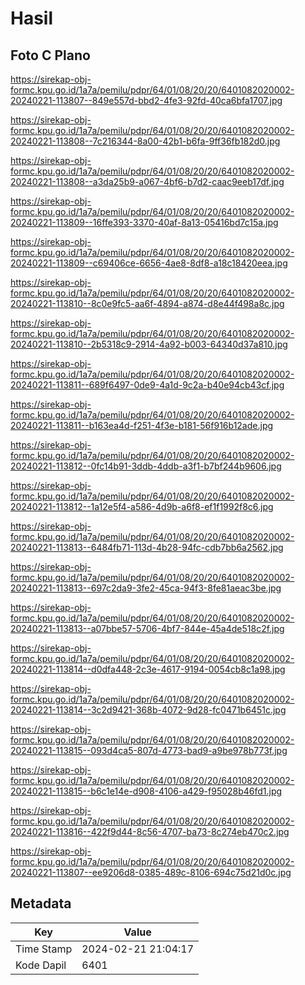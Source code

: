 # Hasil

## Foto C Plano

https://sirekap-obj-formc.kpu.go.id/1a7a/pemilu/pdpr/64/01/08/20/20/6401082020002-20240221-113807--849e557d-bbd2-4fe3-92fd-40ca6bfa1707.jpg

https://sirekap-obj-formc.kpu.go.id/1a7a/pemilu/pdpr/64/01/08/20/20/6401082020002-20240221-113808--7c216344-8a00-42b1-b6fa-9ff36fb182d0.jpg

https://sirekap-obj-formc.kpu.go.id/1a7a/pemilu/pdpr/64/01/08/20/20/6401082020002-20240221-113808--a3da25b9-a067-4bf6-b7d2-caac9eeb17df.jpg

https://sirekap-obj-formc.kpu.go.id/1a7a/pemilu/pdpr/64/01/08/20/20/6401082020002-20240221-113809--16ffe393-3370-40af-8a13-05416bd7c15a.jpg

https://sirekap-obj-formc.kpu.go.id/1a7a/pemilu/pdpr/64/01/08/20/20/6401082020002-20240221-113809--c69406ce-6656-4ae8-8df8-a18c18420eea.jpg

https://sirekap-obj-formc.kpu.go.id/1a7a/pemilu/pdpr/64/01/08/20/20/6401082020002-20240221-113810--8c0e9fc5-aa6f-4894-a874-d8e44f498a8c.jpg

https://sirekap-obj-formc.kpu.go.id/1a7a/pemilu/pdpr/64/01/08/20/20/6401082020002-20240221-113810--2b5318c9-2914-4a92-b003-64340d37a810.jpg

https://sirekap-obj-formc.kpu.go.id/1a7a/pemilu/pdpr/64/01/08/20/20/6401082020002-20240221-113811--689f6497-0de9-4a1d-9c2a-b40e94cb43cf.jpg

https://sirekap-obj-formc.kpu.go.id/1a7a/pemilu/pdpr/64/01/08/20/20/6401082020002-20240221-113811--b163ea4d-f251-4f3e-b181-56f916b12ade.jpg

https://sirekap-obj-formc.kpu.go.id/1a7a/pemilu/pdpr/64/01/08/20/20/6401082020002-20240221-113812--0fc14b91-3ddb-4ddb-a3f1-b7bf244b9606.jpg

https://sirekap-obj-formc.kpu.go.id/1a7a/pemilu/pdpr/64/01/08/20/20/6401082020002-20240221-113812--1a12e5f4-a586-4d9b-a6f8-ef1f1992f8c6.jpg

https://sirekap-obj-formc.kpu.go.id/1a7a/pemilu/pdpr/64/01/08/20/20/6401082020002-20240221-113813--6484fb71-113d-4b28-94fc-cdb7bb6a2562.jpg

https://sirekap-obj-formc.kpu.go.id/1a7a/pemilu/pdpr/64/01/08/20/20/6401082020002-20240221-113813--697c2da9-3fe2-45ca-94f3-8fe81aeac3be.jpg

https://sirekap-obj-formc.kpu.go.id/1a7a/pemilu/pdpr/64/01/08/20/20/6401082020002-20240221-113813--a07bbe57-5706-4bf7-844e-45a4de518c2f.jpg

https://sirekap-obj-formc.kpu.go.id/1a7a/pemilu/pdpr/64/01/08/20/20/6401082020002-20240221-113814--d0dfa448-2c3e-4617-9194-0054cb8c1a98.jpg

https://sirekap-obj-formc.kpu.go.id/1a7a/pemilu/pdpr/64/01/08/20/20/6401082020002-20240221-113814--3c2d9421-368b-4072-9d28-fc0471b6451c.jpg

https://sirekap-obj-formc.kpu.go.id/1a7a/pemilu/pdpr/64/01/08/20/20/6401082020002-20240221-113815--093d4ca5-807d-4773-bad9-a9be978b773f.jpg

https://sirekap-obj-formc.kpu.go.id/1a7a/pemilu/pdpr/64/01/08/20/20/6401082020002-20240221-113815--b6c1e14e-d908-4106-a429-f95028b46fd1.jpg

https://sirekap-obj-formc.kpu.go.id/1a7a/pemilu/pdpr/64/01/08/20/20/6401082020002-20240221-113816--422f9d44-8c56-4707-ba73-8c274eb470c2.jpg

https://sirekap-obj-formc.kpu.go.id/1a7a/pemilu/pdpr/64/01/08/20/20/6401082020002-20240221-113807--ee9206d8-0385-489c-8106-694c75d21d0c.jpg


## Metadata

| Key        | Value               |
| ---------- | ------------------- |
| Time Stamp | 2024-02-21 21:04:17 |
| Kode Dapil | 6401                |



